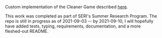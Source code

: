 Custom implementation of the Cleaner Game described [here](https://github.com/Bigpig4396/Multi-Agent-Reinforcement-Learning-Environment/blob/master/env_Cleaner/Cleaner.pdf).

This work was completed as part of SERI's Summer Research Program. The repo is still in progress as of 2021-09-03 -- by 2021-09-10, I will hopefully have added tests, typing, requirements, documentation, and a more fleshed-out README.
